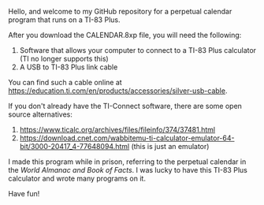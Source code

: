 Hello, and welcome to my GitHub repository for a perpetual calendar program that runs on a TI-83 Plus.

After you download the CALENDAR.8xp file, you will need the following:
  1. Software that allows your computer to connect to a TI-83 Plus calculator (TI no longer supports this)
  2. A USB to TI-83 Plus link cable

You can find such a cable online at https://education.ti.com/en/products/accessories/silver-usb-cable.

If you don't already have the TI-Connect software, there are some open source alternatives:
  1. https://www.ticalc.org/archives/files/fileinfo/374/37481.html
  2. https://download.cnet.com/wabbitemu-ti-calculator-emulator-64-bit/3000-20417_4-77648094.html (this is just an emulator)

I made this program while in prison, referring to the perpetual calendar in the _World Almanac and Book of Facts_. I was lucky to have this TI-83 Plus calculator and wrote many programs on it.

Have fun!
